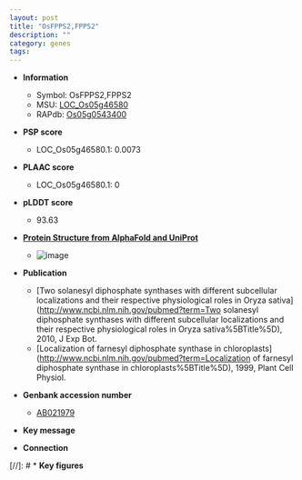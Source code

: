 ```yaml
---
layout: post
title: "OsFPPS2,FPPS2"
description: ""
category: genes
tags: 
---
```


* **Information**  
    + Symbol: OsFPPS2,FPPS2  
    + MSU: [LOC_Os05g46580](http://rice.plantbiology.msu.edu/cgi-bin/ORF_infopage.cgi?orf=LOC_Os05g46580)  
    + RAPdb: [Os05g0543400](http://rapdb.dna.affrc.go.jp/viewer/gbrowse_details/irgsp1?name=Os05g0543400)  

* **PSP score**  
    + LOC_Os05g46580.1: 0.0073 

* **PLAAC score**  
    + LOC_Os05g46580.1: 0 

* **pLDDT score**
    + 93.63

* **[Protein Structure from AlphaFold and UniProt](https://www.uniprot.org/uniprotkb/Q65XM9/entry#structure)**
    + ![image](https://ricepsp.github.io/images/Q6/AF-Q65XM9-F1.png)

* **Publication**  
    + [Two solanesyl diphosphate synthases with different subcellular localizations and their respective physiological roles in Oryza sativa](http://www.ncbi.nlm.nih.gov/pubmed?term=Two solanesyl diphosphate synthases with different subcellular localizations and their respective physiological roles in Oryza sativa%5BTitle%5D), 2010, J Exp Bot.
    + [Localization of farnesyl diphosphate synthase in chloroplasts](http://www.ncbi.nlm.nih.gov/pubmed?term=Localization of farnesyl diphosphate synthase in chloroplasts%5BTitle%5D), 1999, Plant Cell Physiol.

* **Genbank accession number**  
    + [AB021979](http://www.ncbi.nlm.nih.gov/nuccore/AB021979)

* **Key message**  

* **Connection**  

[//]: # * **Key figures**  


